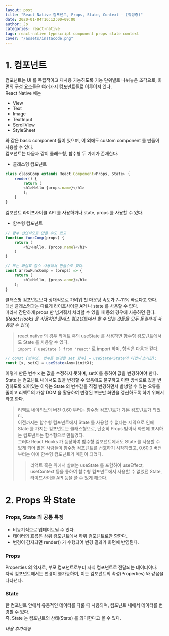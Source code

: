 ```yaml
---
layout: post
title: "React Native 컴포넌트, Props, State, Context - (작성중)"
date: 2020-01-04T16:12:00+09:00
author: Jo
categories: react-native
tags: react-native typescript component props state context
cover: "/assets/instacode.png"
---
```


# 1. 컴포넌트
컴포넌트는 UI 를 독립적이고 재사용 가능하도록 기능 단위별로 나눠놓은 조각으로, 화면의 구성 요소들은 여러가지 컴포넌트들로 이루어져 있다.  
React Native 에는 
* View
* Text
* Image
* TextInput
* ScrollView
* StyleSheet  

와 같은 basic component 들이 있으며, 이 외에도 custom component 를 만들어 사용할 수 있다.  
컴포넌트는 다음과 같이 클래스형, 함수형 두 가지가 존재한다.  
* 클래스형 컴포넌트
~~~typescript
class classComp extends React.Component<Props, State> {
	render() {
    	return (
      	<h1>Hello {props.name}</h1>
    	);
  	}
}
~~~  
컴포넌트 라이프사이클 API 를 사용하거나 state, props 를 사용할 수 있다.  
  
* 함수형 컴포넌트
~~~typescript
// 함수 선언식으로 만들 수도 있고
function funcComp(props) {
	return (
		<h1>Hello, {props.name}</h1>		
	)
}

// 또는 화살표 함수 사용해서 만들수도 있다.
const arrowFuncComp = (props) => {
	return (
		<h1>Hello, {props.anme}</h1>
	);
}
~~~  
클래스형 컴포넌트보다 상대적으로 가벼워 첫 마운팅 속도가 7~11% 빠르다고 한다.  
대신 클래스형과는 다르게 라이프사이클 API 나 state 를 사용할 수 없다.  
따라서 간단하게 props 만 넘겨줘서 처리할 수 있을 때 등의 경우에 사용하면 된다.  
(*React Hooks 을 사용하면 클래스 컴포넌트에서 할 수 있는 것들을 모두 동일하게 사용할 수 있다*)  
  
> react native 의 경우 리액트 훅의 useState 를 사용하면 함수형 컴포넌트에서도 State 를 사용할 수 있다.  
`import { useState } from 'react'` 로 import 하며, 형식은 다음과 같다.  
~~~typescript
// const [변수명, 변수를 변경할 set 함수] = useState<State의 타입>(초기값);
const [x, setX] = useState<Any>(initX);
~~~  
이렇게 만든 변수 x 는 값을 수정하지 못하며, setX 를 통하여 값을 변경하여야 한다.  
State 는 컴포넌트 내에서도 값을 변경할 수 있음에도 불구하고 이런 방식으로 값을 변경하도록 되어있는 이유는 State 의 변수값을 직접 변경하면서 발생할 수 있는 오류를 줄이고 리액트의 가상 DOM 을 활용하여 변경된 부분만 화면을 갱신하도록 하기 위해서라고 한다.  
  
> 리액트 네이티브의 버전 0.60 부터는 함수형 컴포넌트가 기본 컴포넌트가 되었다.  
이전까지는 함수형 컴포넌트에서 State 를 사용할 수 없다는 제약으로 인해 State 를 가지는 컴포넌트는 클래스형으로, 단순히 Props 받아서 화면에 표시하는 컴포넌트는 함수형으로 만들었다.  
그러다 React Hooks 가 등장하여 함수형 컴포넌트에서도 State 를 사용할 수 있게 되어 많은 사람들이 함수형 컴포넌트를 선호하기 시작하였고, 0.60.0 버전 부터는 아예 함수형 컴포넌트가 메인이 되었다.  
> > 리액트 훅은 위에서 살펴본 useState 를 포함하여 useEffect, useContext  등을 통하여 함수형 컴포넌트에서 사용할 수 없었던 State,  라이프사이클 API 등을 쓸 수 있게 해준다. 
  
  
# 2. Props 와 State
### Props, State 의 공통 특징
* 비동기적으로 업데이트될 수 있다.
* 데이터의 흐름은 상위 컴포넌트에서 하위 컴포넌트로만 향한다.
* 변경이 감지되면 render() 가 수행되어 변경 결과가 화면에 반영된다.  
  
  
### Props
Properties 의 약자로, 부모 컴포넌트로부터 자식 컴포넌트로 전달되는 데이터이다.  
자식 컴포넌트에서는 변경이 불가능하며, 이는 컴포넌트의 속성(Properties) 와 같음을 나타낸다.  
  
### State
한 컴포넌트 안에서 유동적인 데이터를 다룰 때 사용되며, 컴포넌트 내에서 데이터를 변경할 수 있다.  
즉, State 는 컴포넌트의 상태(State) 를 의미한다고 볼 수 있다.  
  


*내용 추가예정*

